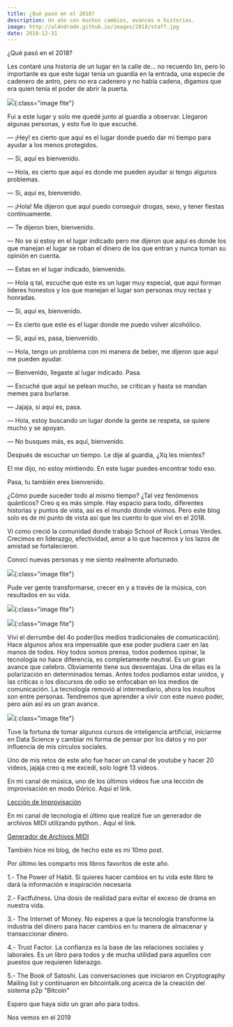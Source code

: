 ```yaml
---
title: ¿Qué pasó en el 2018?
description: Un año con muchos cambios, avances e historias.
image: http://al4ndrade.github.io/images/2018/staff.jpg
date: 2018-12-31
---
```


¿Qué pasó en el 2018?

Les contaré una historia de un lugar en la calle de… no recuerdo bn, pero lo importante es que este lugar tenía un guardia en la entrada, una especie de cadenero de antro, pero no era cadenero y no había cadena, digamos que era quien tenía el poder de abrir la puerta.


![]({{site.baseurl}}/images/2018/guard.jpg){:class="image fite"}

Fui a este lugar y solo me quedé junto al guardia a observar. Llegaron algunas personas, y esto fue lo que escuché.

— ¡Hey! es cierto que aquí es el lugar donde puedo dar mi tiempo para ayudar a los menos protegidos.

— Si, aquí es bienvenido.

— Hola, es cierto que aquí es donde me pueden ayudar si tengo algunos problemas.

— Si, aquí es, bienvenido.

— ¡Hola! Me dijeron que aquí puedo conseguir drogas, sexo, y tener fiestas continuamente.

— Te dijeron bien, bienvenido.

— No se si estoy en el lugar indicado pero me dijeron que aquí es donde los que manejan el lugar se roban el dinero de los que entran y nunca toman su opinión en cuenta.

— Estas en el lugar indicado, bienvenido.

— Hola q tal, escuche que este es un lugar muy especial, que aquí forman lideres honestos y los que manejan el lugar son personas muy rectas y honradas.

— Si, aquí es, bienvenido.

— Es cierto que este es el lugar donde me puedo volver alcohólico.

— Si, aquí es, pasa, bienvenido.

— Hola, tengo un problema con mi manera de beber, me dijeron que aquí me pueden ayudar.

— Bienvenido, llegaste al lugar indicado. Pasa.

— Escuché que aquí se pelean mucho, se critícan y hasta se mandan memes para burlarse.

— Jajaja, si aquí es, pasa.

— Hola, estoy buscando un lugar donde la gente se respeta, se quiere mucho y se apoyan.

— No busques más, es aquí, bienvenido.

Después de escuchar un tiempo. Le dije al guardia, ¿Xq les mientes?

El me dijo, no estoy mintiendo. En este lugar puedes encontrar todo eso.

Pasa, tu también eres bienvenido.

¿Cómo puede suceder todo al mismo tiempo?
¿Tal vez fenómenos quánticos? Creo q es más simple. Hay espacio para todo, diferentes historias y puntos de vista, así es el mundo donde vivimos. Pero este blog solo es de mi punto de vista así que les cuento lo que viví en el 2018.

Ví como creció la comunidad donde trabajo School of Rock Lomas Verdes. Crecimos en liderazgo, efectividad, amor a lo que hacemos y los lazos de amistad se fortalecieron.

Conocí nuevas personas y me siento realmente afortunado. 

![]({{site.baseurl}}/images/2018/staff.jpg){:class="image fite"}

Pude ver gente transformarse, crecer en y a través de la música, con resultados en su vida. 

![]({{site.baseurl}}/images/2018/rock101_2.jpg){:class="image fite"}

![]({{site.baseurl}}/images/2018/perfplus.jpg){:class="image fite"}


Viví el derrumbe del 4o poder(los medios tradicionales de comunicación). 
Hace algunos años era impensable que ese poder pudiera caer en las manos de todos. 
Hoy todos somos prensa, todos podemos opinar, la tecnología no hace diferencia, es completamente neutral. Es un gran avance que celebro. Obviamente tiene sus desventajas. Una de ellas es la polarización en determinados temas. Antes todos podíamos estar unidos, y las críticas o los discursos de odio se enfocaban en los medios de comunicación. La tecnología removió al intermediario, ahora los insultos son entre personas. Tendremos que aprender a vivir con este nuevo poder, pero aún así es un gran avance.

![]({{site.baseurl}}/images/2018/smartphone.jpg){:class="image fite"}

Tuve la fortuna de tomar algunos cursos de inteligencia artificial, iniciarme en Data Science y cambiar mi forma de pensar por los datos y no por influencia de mis círculos sociales.

Uno de mis retos de este año fue hacer un canal de youtube y hacer 20 videos, jajaja creo q me excedí, solo logré 13 videos. 

En mi canal de música, uno de los últimos videos fue una lección de improvisación en modo Dórico. Aquí el link.

<a href='https://www.youtube.com/watch?v=FKZRhRMRc0E&t=2s'>Lección de Improvisación</a>

En mi canal de tecnología el último que realizé fue un generador de archivos MIDI utilizando python.. Aquí el link.

<a href="https://www.youtube.com/watch?v=mye6yExH73Q">Generador de Archivos MIDI</a>

También hice mi blog, de hecho este es mi 10mo post.

Por último les comparto mis libros favoritos de este año.

1.- The Power of Habit. Si quieres hacer cambios en tu vida este libro te dará la información e inspiración necesaria

2.- Factfulness. Una dosis de realidad para evitar el exceso de drama en nuestra vida. 

3.- The Internet of Money. No esperes a que la tecnología transforme la industria del dinero para hacer cambios en tu manera de almacenar y transaccionar dinero.

4.- Trust Factor. La confianza es la base de las relaciones sociales y laborales. Es un libro para todos y de mucha utilidad para aquellos con puestos que requieren liderazgo.

5.- The Book of Satoshi. Las conversaciones que iniciaron en Cryptography Mailing list y continuaron en bitcointalk.org acerca de la creación del sistema p2p "Bitcoin"

Espero que haya sido un gran año para todos.

Nos vemos en el 2019





